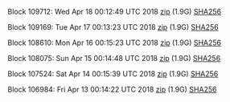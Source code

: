 Block 109712: Wed Apr 18 00:12:49 UTC 2018 [zip](https://dash-bootstrap.ams3.digitaloceanspaces.com/testnet/2018-04-18/bootstrap.dat.zip) (1.9G) [SHA256](https://dash-bootstrap.ams3.digitaloceanspaces.com/testnet/2018-04-18/sha256.txt)

Block 109169: Tue Apr 17 00:13:23 UTC 2018 [zip](https://dash-bootstrap.ams3.digitaloceanspaces.com/testnet/2018-04-17/bootstrap.dat.zip) (1.9G) [SHA256](https://dash-bootstrap.ams3.digitaloceanspaces.com/testnet/2018-04-17/sha256.txt)

Block 108610: Mon Apr 16 00:15:23 UTC 2018 [zip](https://dash-bootstrap.ams3.digitaloceanspaces.com/testnet/2018-04-16/bootstrap.dat.zip) (1.9G) [SHA256](https://dash-bootstrap.ams3.digitaloceanspaces.com/testnet/2018-04-16/sha256.txt)

Block 108075: Sun Apr 15 00:14:48 UTC 2018 [zip](https://dash-bootstrap.ams3.digitaloceanspaces.com/testnet/2018-04-15/bootstrap.dat.zip) (1.9G) [SHA256](https://dash-bootstrap.ams3.digitaloceanspaces.com/testnet/2018-04-15/sha256.txt)

Block 107524: Sat Apr 14 00:15:39 UTC 2018 [zip](https://dash-bootstrap.ams3.digitaloceanspaces.com/testnet/2018-04-14/bootstrap.dat.zip) (1.9G) [SHA256](https://dash-bootstrap.ams3.digitaloceanspaces.com/testnet/2018-04-14/sha256.txt)

Block 106984: Fri Apr 13 00:14:22 UTC 2018 [zip](https://dash-bootstrap.ams3.digitaloceanspaces.com/testnet/2018-04-13/bootstrap.dat.zip) (1.9G) [SHA256](https://dash-bootstrap.ams3.digitaloceanspaces.com/testnet/2018-04-13/sha256.txt)
